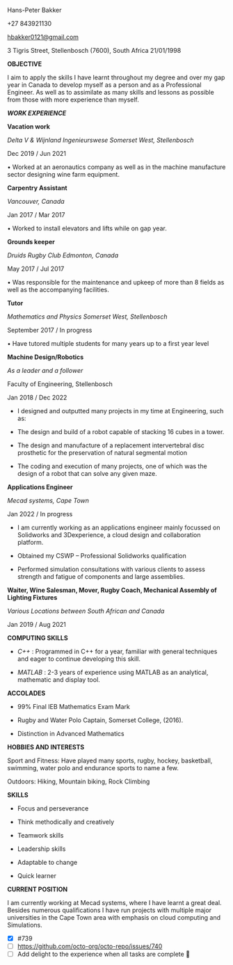 Hans-Peter Bakker

+27 843921130

hbakker0121@gmail.com

3 Tigris Street, Stellenbosch (7600), South Africa 21/01/1998


**OBJECTIVE**

I aim to apply the skills I have learnt throughout my degree and over my gap year in Canada to develop myself as a person and as a Professional Engineer. As well as to assimilate as many skills and lessons as possible from those with more experience than myself.
 
 
***WORK EXPERIENCE***

**Vacation work**

*Delta V & Wijnland Ingenieurswese Somerset West, Stellenbosch*

Dec 2019 / Jun 2021

• Worked at an aeronautics company as well as in the machine manufacture sector designing wine farm equipment.


**Carpentry Assistant**

*Vancouver, Canada*

Jan 2017 / Mar 2017

• Worked to install elevators and lifts while on gap year.


**Grounds keeper**

*Druids Rugby Club Edmonton, Canada* 

May 2017 / Jul 2017

• Was responsible for the maintenance and upkeep of more than 8 fields as well as the accompanying facilities.


**Tutor**

*Mathematics and Physics Somerset West, Stellenbosch*

September 2017 / In progress

• Have tutored multiple students for many years up to a first year level


**Machine Design/Robotics**

*As a leader and a follower*

Faculty of Engineering, Stellenbosch 

Jan 2018 / Dec 2022

* I designed and outputted many projects in my time at Engineering, such as:

- The design and build of a robot capable of stacking 16 cubes in a tower.

- The design and manufacture of a replacement intervertebral disc prosthetic for the preservation of natural segmental motion

- The coding and execution of many projects, one of which was the design of a robot that can solve any given maze.


**Applications Engineer**

*Mecad systems, Cape Town*

Jan 2022 / In progress

- I am currently working as an applications engineer mainly focussed on Solidworks and 3Dexperience, a cloud design and collaboration platform.

- Obtained my CSWP – Professional Solidworks qualification

- Performed simulation consultations with various clients to assess strength and fatigue of components and large assemblies.


**Waiter, Wine Salesman, Mover, Rugby Coach, Mechanical Assembly of Lighting Fixtures**

*Various Locations between South African and Canada*

Jan 2019 / Aug 2021


**COMPUTING SKILLS**

- *C++* : Programmed in C++ for a year, familiar with general techniques and eager to continue developing this skill.

- *MATLAB* : 2-3 years of experience using MATLAB as an analytical, mathematic and display tool.


**ACCOLADES**

- 99% Final IEB Mathematics Exam Mark

- Rugby and Water Polo Captain, Somerset College, (2016).

- Distinction in Advanced Mathematics


**HOBBIES AND INTERESTS**

Sport and Fitness: Have played many sports, rugby, hockey, basketball, swimming, water polo and endurance sports to name a few.

Outdoors: Hiking, Mountain biking, Rock Climbing 


**SKILLS**

- Focus and perseverance

- Think methodically and creatively

- Teamwork skills

- Leadership skills

- Adaptable to change

- Quick learner

**CURRENT POSITION**

I am currently working at Mecad systems, where I have learnt a great deal. Besides numerous qualifications I have run projects with multiple major universities in the Cape Town area with emphasis on cloud computing and Simulations.


- [x] #739
- [ ] https://github.com/octo-org/octo-repo/issues/740
- [ ] Add delight to the experience when all tasks are complete :tada:
